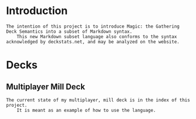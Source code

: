# Introduction
    The intention of this project is to introduce Magic: the Gathering Deck Semantics into a subset of Markdown syntax.
		This new Markdown subset language also conforms to the syntax acknowledged by deckstats.net, and may be analyzed on the website.
# Decks
## Multiplayer Mill Deck
    The current state of my multiplayer, mill deck is in the index of this project.
		It is meant as an example of how to use the language.
